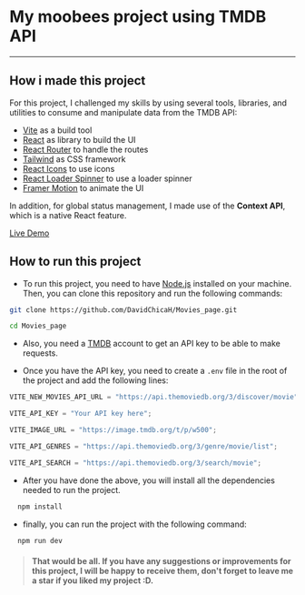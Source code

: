 # My moobees project using TMDB API

---

## How i made this project

For this project, I challenged my skills by using several tools, libraries, and utilities to consume and manipulate data from the TMDB API:

- [Vite](https://vitejs.dev) as a build tool
- [React](https://react.dev) as library to build the UI
- [React Router](https://reactrouter.com) to handle the routes
- [Tailwind](https://tailwindcss.com) as CSS framework
- [React Icons](https://react-icons.github.io/react-icons/) to use icons
- [React Loader Spinner](https://mhnpd.github.io/react-loader-spinner/docs/intro/) to use a loader spinner
- [Framer Motion](https://www.framer.com/motion/) to animate the UI

In addition, for global status management, I made use of the **Context API**, which is a native React feature.

[Live Demo](https://moobees-three.vercel.app)

## How to run this project

- To run this project, you need to have [Node.js](https://nodejs.org) installed on your machine. Then, you can clone this repository and run the following commands:

```bash
git clone https://github.com/DavidChicaH/Movies_page.git

cd Movies_page
```

- Also, you need a [TMDB](https://developer.themoviedb.org/docs) account to get an API key to be able to make requests.

- Once you have the API key, you need to create a `.env` file in the root of the project and add the following lines:

```javascript
VITE_NEW_MOVIES_API_URL = "https://api.themoviedb.org/3/discover/movie";

VITE_API_KEY = "Your API key here";

VITE_IMAGE_URL = "https://image.tmdb.org/t/p/w500";

VITE_API_GENRES = "https://api.themoviedb.org/3/genre/movie/list";

VITE_API_SEARCH = "https://api.themoviedb.org/3/search/movie";
```

- After you have done the above, you will install all the dependencies needed to run the project.

```bash
  npm install
```

- finally, you can run the project with the following command:

```bash
  npm run dev
```

>#### That would be all. If you have any suggestions or improvements for this project, I will be happy to receive them, don't forget to leave me a star if you liked my project :D.